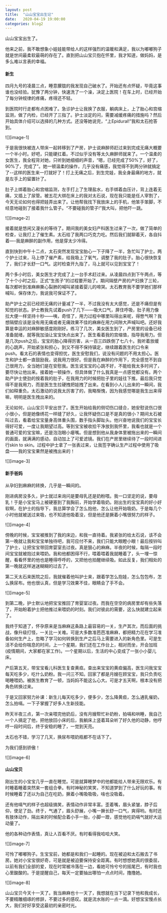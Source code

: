 ```yaml
---
layout: post
title:  "山山宝宝出生记"
date:   2020-04-19 19:00:00
categories: blog2
---
```


山山宝宝出生了。

他来之前，我不敢想象小娃娃能带给人的这样强烈的温暖和满足，我以为嘟嘟狗子就是世间最柔软最萌的存在了。直到把山山宝贝抱在怀里，我才知道，做妈妈，是多么难以言表的幸福。

#### 新生

四月九号的凌晨三点，睡意朦胧的我发现自己破水了。开始还有点怀疑，毕竟这事谁也没经验。犹豫了两分钟，快速洗了一个澡，决定上医院！在车上时，已经开始了每分钟规律的疼痛，疼得还不轻。

到医院时行走都有点困难了。急诊护士让我换了衣服，躺病床上，上了胎心和宫缩监测，做了内检，已经开了三指了。护士淡定的问，需要减缓疼痛的措施吗？然后开始具体介绍可以选择的几种方式。还没等她说完，“上Epidural!”我和太石抢答到。

![][image-1]

于是我很快被连人带床一起转移到了产房，护士说麻醉师赶过来到完成无痛大概要一个半小时。好吧，只能硬扛着。不过似乎没有等太久麻醉师就来了。一个温柔的女医生，我全程背对她，只听到她细细的声音，“嗯，已经完成了50%了，好了，90%了，完成了”。她一顿温柔的操作，几乎没有痛感，我觉得不到两分钟就搞定了--这样的医生来一打就好了！打上无痛之后，到生完娃，我全身最痛的地方，就是左手上的留置针了。

肚子上绑着胎心和宫缩监测，左手打上了生理盐水，右手绑着血压计，背上连着无痛，又插上了尿管。被五花大绑在床上的我对太石说，现在我只能是任人宰割了，今天无论如何也得把娃弄出来了。让他帮我找下我放床上的手机，他笨手笨脚，不经意地碰到了接着我什么管子。“不要碰我的管子!”我大叫，把他吓一跳。

![][image-2]


接着就是悠闲又漫长的等待了。期间我的美女妇产科医生过来了一次，做了简单的检查，让我打上了催生素。太石给了我两口巧克力吃。然后我们就聊着天，各自抖着—-我是麻醉的副作用，他是穿太少冷得。

直到快到中午十二点，太石突然发现宝宝胎心一下子降了一半，急忙叫了护士。两个护士过来，马上停了催产素，给我吸上了氧气，调整了我的肚子。胎心很快恢复了，我们才长舒一口气。这时检查开九指了，马上就可以见到宝宝了！

两个多小时后，美女医生才完成了上一台手术赶过来。从凌晨四点到下午两点，等了十个小时之后，正式“生孩子”的过程要开始了。期间隔壁产房的产妇换了三轮，每次都听到准麻麻撕心裂肺的喊叫紧接着婴儿的啼哭。太石教育我不要学她们那样喊叫，保存体力，我说我可保证不了。

助产护士之前已经把无痛的计量减了一半，不过我没有太大感觉，还是不痛但是有知觉的状态。护士教我先试着push了几下——吸大口气，屏住呼吸，肚子用力像拉大便一样坚持十秒——咦，奇怪了，用力过程中哪里叫得出来呢，得憋气啊？我想隔壁应该是没有用无痛或者无痛效果不佳的麻麻在用力间隙大声喊叫吧。还好我算是幸运的对麻醉敏感度刚刚好。练习了几次，美女医生到了，产房里的设备已经准备就绪，就等我加油让宝宝快点出来了。医生看着我的宫缩值，指导我用力。但是几次push之后，宝宝的胎心降得厉害，从一百三四跌倒了七八十。我听着放缓的心跳声，开始紧张和担心，到又不得不保持镇定，继续跟着医生的口令来push。看太石的表情也变得担忧，医生安慰我们，说没有问题的不用太担心。医生和护士都一直鼓励我，说我用力很好。但是我在麻醉的作用下，完全感觉不到自己很用力，全当她们是在安慰我。医生说宝宝的心跳不好，不能给我太多时间了，要尽快让他出来。接着她一顿操作，但具体做了什么我真是一点感觉都没有。两个助产护士使劲的按着我的肚子，在我用力的时候把肚子里的娃往下推。最后我只觉得不是我用力，而是医生生拉硬拽把娃拽了出来。在看到小人儿出来的一瞬间，我们如释重负。太石激动的说我太厉害了的，我略惭愧，因为我感觉哪是我生出来得嘛，明明是医生拽出来的。

无论如何，山山宝贝平安出世了。医生开始给我的侧切伤口缝合，她安慰说伤口很小很小，但是她像绣花一样缝了好久，让我怀疑伤口是不是真的很小？期间太石被叫过去，看着给宝宝量身高体重头围，数手指头脚趾头。他兴奋地说我们的宝宝长得好可爱，一度让我期望过高。等到宝宝被收拾干净放到我怀里，我看也就是一个普通可爱的宝宝嘛，还是泡泡眼小瘪嘴。但是想到他从我身体里被拖出来的一瞬间的画面，就满满的感动，自动加上了可爱滤镜。我们在产房里继续待了一段时间进行skin to skin。过程中护士拿了一张表过来，让我签字确认生产过程中使用了吸盘——我的宝宝果然是被拽出来的！

![][image-3]

#### 新手爸妈

从孕妇到麻麻的转换，几乎是一瞬间的。

刚进病房没多久，护士就过来询问是要母乳还是奶粉喂。我一口坚定的说，要母乳！于是小宝宝马上被硬塞到了我胸前，开始学着吸奶。刚出生的宝宝真的好小好软啊，在护士的指导下，我总算学会了怎么抱他，怎么让他开始吸奶。于是每几个小时他就被送过来吸，也不知道他吸着没，但是他还是撅着小嘴很努力的样子。

![][image-4]

傍晚的时候，宝宝被推到了我的床边，和我一直待着。我紧张的给太石说，该不会第一晚就让我和宝宝单独待吧，我可应付不来，我们只能大眼瞪小眼！最后按铃叫了护士，让把宝宝带回育婴室去过夜。真是狠心的麻麻。半夜的时候，每隔一段时间宝宝就被抱过来喂奶。我和他都困得不行，喂着喂着我就睡着了，头一埋一惊醒，看看怀里的他也是睡得呼呼的，又把他也拍醒继续吸。如此反复，我们相处的第一晚就这样迷迷糊糊的过去了。

第二天太石来医院之后，我就催着他叫护士来，跟着学怎么抱娃，怎么包包布，怎么换尿布。他也很认真，但是学习效果不佳，眼睛会了手不会。

![][image-5]

到第二晚，护士默认地把宝宝推回了育婴室过夜。而我在空空的病房里却有些失落了，开始盼着护士把他推过来喂奶的时刻。我们对彼此的需要，这么快就建立起来了。

我终于知道了，怀孕原来是当麻麻这条路上最容易的一关，生产其次，而后面的挑战，像升级打怪，一关比一关难。可是大多数准芭芭准麻麻，都把精力花在学习准备如何生产上，忽略了学习如何转换到生产之后马上需要进入的新角色里。可是生活不会给你喘息的时间，上一个星期，我们还在工作台上，相对而坐，开会加班(疫情期间，大家都在家工作)。一个星期以后，生活的中心变成了一张小小婴儿床。

产后第五天，带宝宝看儿科医生复查黄疸。查出来宝宝的黄疸偏高，医生问我宝宝每天吃多少，吃什么奶粉。我一问三不知。回家了都是月嫂在顾宝宝，我只负责吃喝睡喂奶。被医生教育了一顿，当妈妈不能这么心大。可是才五天啊，根本没有把角色转换过来。

于是又回家努力补课：新生儿每天吃多少，便多少，怎么降黄疸，怎么通乳催奶，怎么拍嗝。一下子掌握了好多人生新技能。

昨天半夜三点，第一次亲喂完他奶后，没有月嫂帮忙补奶粉，拍嗝和哄睡，我自己一个人搞定了他，把他放回小床的后，我躺床上竖着耳朵听了好久他的动静，他哼哼一段时间后，终于安稳的睡了，一觉到天亮。

太石也不错，学习了几天，换尿布喂奶瓶都不在话下了。

为我们感到骄傲！

![][image-6]


#### 山山宝贝

刚出生的小宝宝几乎一直在睡觉。可是就算睡梦中的他都能给人带来无限欢乐。有时睡着睡着突然来一套组合拳。有时神秘的笑笑，不知道梦到了什么好玩的事。有时候睡着了还以为自己在吃奶，撅着小嘴吸吸吸，啥也没吸着。

还有他嗝气的样子也超级搞笑，表情动作非常丰富。歪着嘴，眉头紧皱，脖子后仰，使足了劲。终于，气通了，眉头舒展，小嘴一撅长舒一口气，爽得哟。有时还有肢体动作，隔出来的时候配合着小手一抬，小脚一蹬，感觉他吃奶嗝气就好大运动量了。

他的各种动作表情，真让人百看不厌。有时看得我哈哈大笑。

![][image-7]

可怜了嘟嘟狗子。生宝宝前，她都是和我们一起睡的。现在被迫和太石搬去了书房。她对小宝宝很好奇，可是就是被迫要保持安全距离。有时想想她真的很委屈，以前有我们全部的爱，现在时常被冷落在一边，看她可怜兮兮的摇尾巴，有时我也心里酸酸的。于是提醒自己，每天一定要抽出哪怕一点点时间，撸撸她。

![][image-8]

山山宝贝今天十一天了。我当麻麻也十一天了，我想就在当下记录下他和我成长，不要精雕细琢的修辞，不要过多的感叹。就是流水账的一点一滴。好想宝宝慢点长大，我们好好享受这最初的亲密时光。

